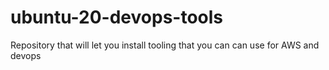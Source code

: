 # ubuntu-20-devops-tools
Repository that will let you install tooling that you can can use for AWS and devops
